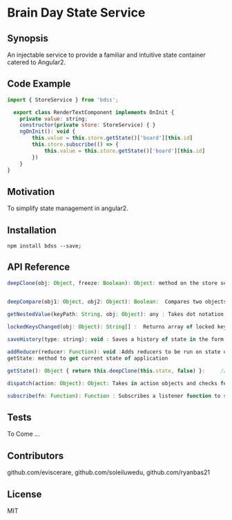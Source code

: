 # Brain Day State Service
## Synopsis

An injectable service to provide a familiar and intuitive state container catered to Angular2.

## Code Example

```js
import { StoreService } from 'bdss';

  export class RenderTextComponent implements OnInit {
    private value: string;
    constructor(private store: StoreService) { }
    ngOnInit(): void {
        this.value = this.store.getState()['board'][this.id]
        this.store.subscribe(() => {
            this.value = this.store.getState()['board'][this.id]
        })
    }
}
```
## Motivation
  To simplify state management in angular2.

## Installation
  ```
  npm install bdss --save;
  ```
## API Reference
  ```js
 deepClone(obj: Object, freeze: Boolean): Object: method on the store service to create a deep clone of the state. Returns a deep clone and optionally deep frozen copy of an object.

  
 deepCompare(obj1: Object, obj2: Object): Boolean:  Compares two objects at every level and returns boolean indicating if they are the same.

 getNestedValue(keyPath: String, obj: Object): any : Takes dot notation key path and returns bracket format key path.
   
 lockedKeysChanged(obj: Object): String[] :  Returns array of locked keys that mutation attempts were made against.

  saveHistory(type: string): void : Saves a history of state in the form of an array of deep cloned, deep frozen copies.  

  addReducer(reducer: Function): void :Adds reducers to be run on state on invokation of DISPATCH.  
  getState: method to get current state of application
  
  getState(): Object { return this.deepClone(this.state, false) }:     // Returns a deep clone of state.
  
  dispatch(action: Object): Object: Takes in action objects and checks for lock related commands before running state through reducers.
  
  subscribe(fn: Function): Function : Subscribes a listener function to state changes and returns a function to unsubscribe the same listener function.

 ```

  
## Tests

To Come ...
## Contributors
github.com/eviscerare,
github.com/soleiluwedu,
github.com/ryanbas21
## License
MIT
